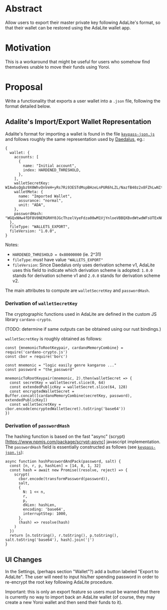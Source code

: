 # Abstract

Allow users to export their master private key following AdaLite's format,
so that their wallet can be restored using the AdaLite wallet app.

# Motivation

This is a workaround that might be useful for users who somehow find themselves
unable to move their funds using Yoroi.

# Proposal

Write a functionality that exports a user wallet into a `.json` file, following the
format detailed below.

## Adalite's Import/Export Wallet Representation

Adalite's format for importing a wallet is found in the file
[`keypass-json.js`](https://github.com/vacuumlabs/adalite/blob/develop/app/frontend/wallet/keypass-json.js) and follows roughly the same representation
used by [Daedalus](https://github.com/input-output-hk/daedalus/blob/154d35475d41204e2c7bff3011197432f0a1fd39/features/tests/e2e/documents/default-wallet.json), eg.:

```
{
  wallet: {
    accounts: [
      {
        name: "Initial account",
        index: HARDENED_THRESHOLD,
      },
    ],
    walletSecretKey: WIAwbsQgbz9X0WhvOnVeH+yRs7Ri93ESTdMspBHzeLnPUR6hLZL/NazfB40z2x8FZhLwNIt83DCuMR1nGG+ZqvsD/ouyzg3ec729fnrqEMO4A+qPTJmpiRgQZfYO2KDJDRxLtMyofXl90VVZOEke/QddnZ8CGHoR/lCemJgZuvzBpw==,
    walletMeta: {
      name: "Imported Wallet",
      assurance: "normal",
      unit: "ADA",
    },
    passwordHash: "WGQxNHw4fDF8V0NERGRHY0JGcThzelVyeFdza00wM1VjYnloeVBBQXBvdWtwdWFsUTExNGVFdz09fFJXMk5kUmVJYmg2REtsa2lsWG8rQ1lvTStRZmJkMzRmRVd0MG4rSy82YUU9",
  },
  fileType: "WALLETS_EXPORT",
  fileVersion: "1.0.0",
}
```
Notes:
- `HARDENED_THRESHOLD = 0x80000000` (ie. 2^31)
- `fileType`: *must* have value `"WALLETS_EXPORT"`
- `fileVersion`: Since Daedalus only uses derivation scheme v1, AdaLite uses this field
  to indicate which derivation scheme is adopted: `1.0.0` stands for derivation
  scheme v1 and `2.0.0` stands for derivation scheme v2.

The main attributes to compute are `walletSecretKey` and `passwordHash`.

### Derivation of `walletSecretKey`

The cryptographic functions used in AdaLite are defined in the custom JS library
`cardano-crypto`.

(TODO: determine if same outputs can be obtained using our rust bindings.)

`walletSecretKey` is roughly obtained as follows:

```
const {mnemonicToRootKeypair, cardanoMemoryCombine} = require('cardano-crypto.js')
const cbor = require('borc')

const mnemonic = "logic easily genre kangaroo ..."
const password = "the_password"

mnemonicToRootKeypair(mnemonic, 2).then(walletSecret => {
  const secretKey = walletSecret.slice(0, 64)
  const extendedPublicKey = walletSecret.slice(64, 128)
  const encryptedWalletSecret = Buffer.concat([cardanoMemoryCombine(secretKey, password), extendedPublicKey])
  const walletSecretKey = cbor.encode(encryptedWalletSecret).toString('base64'))
})
```

### Derivation of `passwordHash`

The hashing function is based on the fast "async" (scrypt)[https://www.npmjs.com/package/scrypt-async] javascript implementation. The `passwordHash` field is essentially
constructed as follows (see [`keypass-json.js`](https://github.com/vacuumlabs/adalite/blob/develop/app/frontend/wallet/keypass-json.js)):
```
async function hashPasswordAndPack(password, salt) {
  const [n, r, p, hashLen] = [14, 8, 1, 32]
  const hash = await new Promise((resolve, reject) => {
    scrypt(
      cbor.encode(transformPassword(password)),
      salt,
      {
        N: 1 << n,
        r,
        p,
        dkLen: hashLen,
        encoding: 'base64',
        interruptStep: 1000,
      },
      (hash) => resolve(hash)
    )
  })
  return [n.toString(), r.toString(), p.toString(), salt.toString('base64'), hash].join('|')
}
```

## UI Changes

In the Settings, (perhaps section "Wallet"?) add a button labeled "Export to
AdaLite". The user will need to input his/her spending password in order to
re-encrypt the root key following AdaLite procedure.

Important: this is only an export feature so users must be warned that there is
currently no way to import back an AdaLite wallet (of course, they may create
a new Yoroi wallet and then send their funds to it).
